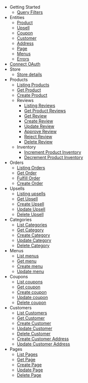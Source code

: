- Getting Started
  - [Query Filters](/store-admin/misc/query-filters.md)
- Entities
  - [Product](/store-admin/entities/product/product.md)
  - [Upsell](/store-admin/entities/upsells/upsell.md)
  - [Coupon](/store-admin/entities/coupon/coupon.md)
  - [Customer](/store-admin/entities/customer/customer.md)
  - [Address](/store-admin/entities/address/address.md)
  - [Page](/store-admin/entities/page/page.md)
  - [Menus](/store-admin/entities/menus/menu.md)
  - [Errors](/store-admin/errors/index.md)
- [Connect OAuth](/store-admin/oauth/index.md)
- Store
  - [Store details](/store-admin/store/me.md)
- Products
  - [Listing Products](/store-admin/products/index.md)
  - [Get Product](/store-admin/products/get.md)
  - [Create Product](/store-admin/products/create.md)
  - Reviews
    - [Listing Reviews](/store-admin/products/reviews/index.md)
    - [Get Product Reviews](/store-admin/products/reviews/by_product.md)
    - [Get Review](/store-admin/products/reviews/get.md)
    - [Create Review](/store-admin/products/reviews/create.md)
    - [Update Review](/store-admin/products/reviews/update.md)
    - [Approve Review](/store-admin/products/reviews/approve.md)
    - [Reject Review](/store-admin/products/reviews/reject.md)
    - [Delete Review](/store-admin/products/reviews/delete.md)
  - Inventory
    - [Increment Product Inventory](/store-admin/products/inventory/increment.md)
    - [Decrement Product Inventory](/store-admin/products/inventory/decrement.md)
- Orders
  - [Listing Orders](/store-admin/orders/index.md)
  - [Get Order](/store-admin/orders/get.md)
  - [Fulfill Order](/store-admin/orders/fulfill.md)
  - [Create Order](/store-admin/orders/create.md)
- Upsells
  - [Listing upsells](/store-admin/upsells/index.md)
  - [Get Upsell](/store-admin/upsells/get.md)
  - [Create Upsell](/store-admin/upsells/create.md)
  - [Update Upsell](/store-admin/upsells/update.md)
  - [Delete Upsell](/store-admin/upsells/delete.md)
- Categories
  - [List Categories](/store-admin/categories/index.md)
  - [Get Category](/store-admin/categories/get.md)
  - [Create Category](/store-admin/categories/create.md)
  - [Update Category](/store-admin/categories/update.md)
  - [Delete Category](/store-admin/categories/delete.md)
- Menus
  - [List menus](/store-admin/menus/index.md)
  - [Get menu](/store-admin/menus/get.md)
  - [Create menu](/store-admin/menus/create.md)
  - [Update menu](/store-admin/menus/update.md)
- Coupons
  - [List coupons](/store-admin/coupons/index.md)
  - [Get coupon](/store-admin/coupons/get.md)
  - [Create coupon](/store-admin/coupons/create.md)
  - [Update coupon](/store-admin/coupons/update.md)
  - [Delete coupon](/store-admin/coupons/delete.md)
- Customers
  - [List Customers](/store-admin/customers/index.md)
  - [Get Customer](/store-admin/customers/get.md)
  - [Create Customer](/store-admin/customers/create.md)
  - [Update Customer](/store-admin/customers/update.md)
  - [Delete Customer](/store-admin/customers/delete.md)
  - [Create Customer Address](/store-admin/customers/addresses/create.md)
  - [Update Customer Address](/store-admin/customers/addresses/update.md)
- Pages
  - [List Pages](/store-admin/pages/index.md)
  - [Get Page](/store-admin/pages/get.md)
  - [Create Page](/store-admin/pages/create.md)
  - [Update Page](/store-admin/pages/update.md)
  - [Delete Page](/store-admin/pages/delete.md)
